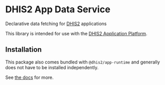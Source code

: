 # DHIS2 App Data Service

Declarative data fetching for [DHIS2](https://dhis2.org) applications

This library is intended for use with the [DHIS2 Application Platform](https://github.com/dhis2/app-platform).

## Installation

This package also comes bundled with `@dhis2/app-runtime` and generally does not have to be installed independently.

See [the docs](https://runtime.dhis2.nu) for more.
